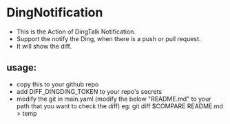 # DingNotification
- This is the Action of DingTalk Notification.
- Support the notify the Ding, when there is a push or pull request.
- It will show the diff.

## usage:
- copy this to your github repo
- add DIFF_DINGDING_TOKEN to your repo's secrets
- modify the git in main.yaml (modify the below "README.md" to your path that you want to check the diff)
eg: git diff $COMPARE README.md > temp
